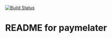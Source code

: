 [![Build Status](https://secure.travis-ci.org/armandorvila/geodecisions.png)](http://travis-ci.org/armandorvila/geodecisions)

README for paymelater
==========================

